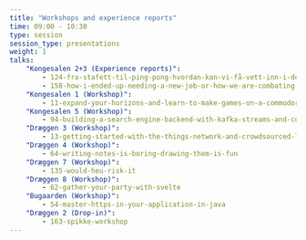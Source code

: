```yaml
---
title: "Workshops and experience reports"
time: 09:00 - 10:30
type: session
session_type: presentations
weight: 1
talks:
    "Kongesalen 2+3 (Experience reports)":
        - 124-fra-stafett-til-ping-pong-hvordan-kan-vi-få-vett-inn-i-design-handoff
        - 158-how-i-ended-up-needing-a-new-job-or-how-we-are-combating-vishing-attacks-in-sbanken
    "Kongesalen 1 (Workshop)":
        - 11-expand-your-horizons-and-learn-to-make-games-on-a-commodore
    "Kongesalen 5 (Workshop)":
        - 94-building-a-search-engine-backend-with-kafka-streams-and-connect
    "Dræggen 3 (Workshop)":
        - 13-getting-started-with-the-things-network-and-crowdsourced-lorawan
    "Dræggen 4 (Workshop)":
        - 64-writing-notes-is-boring-drawing-them-is-fun
    "Dræggen 7 (Workshop)":
        - 135-would-heu-risk-it
    "Dræggen 8 (Workshop)":
        - 62-gather-your-party-with-svelte
    "Bugaarden (Workshop)":
        - 54-master-https-in-your-application-in-java
    "Dræggen 2 (Drop-in)":
        - 163-spikke-workshop
---
```

